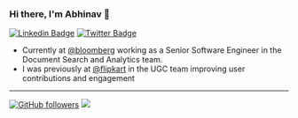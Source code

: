<!--
**abhinavjain241/abhinavjain241** is a ✨ _special_ ✨ repository because its `README.md` (this file) appears on your GitHub profile.

Here are some ideas to get you started:

- 🔭 I’m currently working on ...
- 🌱 I’m currently learning ...
- 👯 I’m looking to collaborate on ...
- 🤔 I’m looking for help with ...
- 💬 Ask me about ...
- 📫 How to reach me: ...
- 😄 Pronouns: ...
- ⚡ Fun fact: ...
-->

### Hi there, I'm Abhinav 👋


[![Linkedin Badge](https://img.shields.io/badge/abhinavjain241-0077b5?style=flat-square&logo=Linkedin&logoColor=white&labelColor=0077b5&link=https://www.linkedin.com/in/abhinavjain241/)](https://www.linkedin.com/in/abhinavjain241/)
[![Twitter Badge](https://img.shields.io/badge/-@abhinavjain241-1ca0f1?style=flat-square&labelColor=1ca0f1&logo=twitter&logoColor=white&link=https://twitter.com/abhinavjain241)](https://twitter.com/abhinavjain241)

- Currently at [@bloomberg](https://github.com/bloomberg) working as a Senior Software Engineer in the Document Search and Analytics team.
- I was previously at [@flipkart](https://github.com/Flipkart) in the UGC team improving user contributions and engagement

<!-- [![abhinavjain241's GitHub stats](https://github-readme-stats.vercel.app/api?username=abhinavjain241&show_icons=true&include_all_commits=true)](https://github.com/abhinavjain241) -->


----------------
[![GitHub followers](https://img.shields.io/github/followers/abhinavjain241?label=Follow&maxAge=3600&style=flat-square&logo=Github&labelColor=000000&color=000000)](https://github.com/abhinavjain241?tab=followers)
![](https://komarev.com/ghpvc/?username=abhinavjain241&style=flat-square&color=595959)


